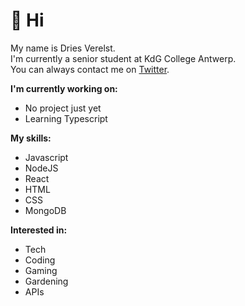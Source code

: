 # 👋 Hi

My name is Dries Verelst.  
I'm currently a senior student at KdG College Antwerp.  
You can always contact me on [Twitter](https://twitter.com/threeswastaken).

**I'm currently working on:**
- No project just yet
- Learning Typescript

**My skills:**
- Javascript
- NodeJS
- React
- HTML
- CSS
- MongoDB

**Interested in:**
- Tech
- Coding
- Gaming
- Gardening
- APIs
